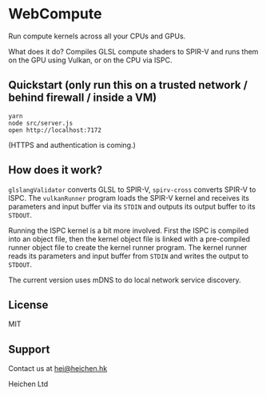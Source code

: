 # WebCompute

Run compute kernels across all your CPUs and GPUs.

What does it do? Compiles GLSL compute shaders to SPIR-V and runs them on the GPU using Vulkan, or on the CPU via ISPC.

## Quickstart (only run this on a trusted network / behind firewall / inside a VM)

```
yarn
node src/server.js
open http://localhost:7172
```

(HTTPS and authentication is coming.)

## How does it work?

`glslangValidator` converts GLSL to SPIR-V, `spirv-cross` converts SPIR-V to ISPC. The `vulkanRunner` program loads the SPIR-V kernel and receives its parameters and input buffer via its `STDIN` and outputs its output buffer to its `STDOUT`. 

Running the ISPC kernel is a bit more involved. First the ISPC is compiled into an object file, then the kernel object file is linked with a pre-compiled runner object file to create the kernel runner program. The kernel runner reads its parameters and input buffer from `STDIN` and writes the output to `STDOUT`.

The current version uses mDNS to do local network service discovery.

## License

MIT

## Support

Contact us at hei@heichen.hk

Heichen Ltd